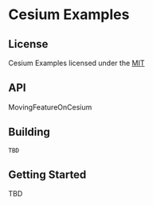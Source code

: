 # Cesium Examples

## License

Cesium Examples licensed under the [MIT](https://opensource.org/licenses/MIT)

## API

MovingFeatureOnCesium

## Building

    TBD

## Getting Started 

TBD
